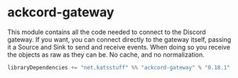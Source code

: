 # ackcord-gateway

This module contains all the code needed to connect to the Discord gateway. If you want, you can connect directly to the
gateway itself, passing it a Source and Sink to send and receive events. When doing so you receive the objects as raw as
they can be. No cache, and no normalization.

```scala
libraryDependencies += "net.katsstuff" %% "ackcord-gateway" % "0.18.1"
```